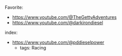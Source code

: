 Favorite:
- https://www.youtube.com/@TheGettyAdventures
- https://www.youtube.com/@darkirondiesel

index:
- https://www.youtube.com/@pddieselpower
  - tags: Racing
